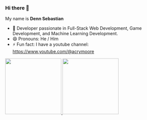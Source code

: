 ### Hi there 👋

My name is **Denn Sebastian**

- 🌱 Developer passionate in Full-Stack Web Development, Game Development, and Machine Learning Development.
- 😄 Pronouns: He / Him
- ⚡ Fun fact: I have a youtube channel: https://www.youtube.com/@acrymoore

<p align="left">
<a href="https://github.com/gilangadhan">
  <img height="180em" src="https://github-readme-stats-eight-theta.vercel.app/api?username=denn-acrymoore&show_icons=true&theme=algolia&include_all_commits=true&count_private=true"/>
  <img height="180em" src="https://github-readme-stats-eight-theta.vercel.app/api/top-langs/?username=denn-acrymoore&layout=compact&langs_count=8&theme=algolia"/>
</a>
</p>

<!--
**denn-acrymoore/denn-acrymoore** is a ✨ _special_ ✨ repository because its `README.md` (this file) appears on your GitHub profile.

Here are some ideas to get you started:

- 🔭 I’m currently working on ...
- 🌱 I’m currently learning ...
- 👯 I’m looking to collaborate on ...
- 🤔 I’m looking for help with ...
- 💬 Ask me about ...
- 📫 How to reach me: ...
- 😄 Pronouns: ...
- ⚡ Fun fact: ...
-->
